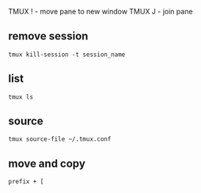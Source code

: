TMUX ! - move pane to new window
TMUX J - join pane

## remove session
```
tmux kill-session -t session_name
```

## list
```
tmux ls
```

## source
```
tmux source-file ~/.tmux.conf
```

## move and copy
```
prefix + [
```
